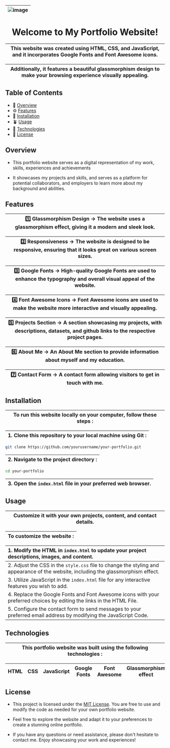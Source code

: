 | ![image](https://github.com/TheMrityunjayPathak/TheMrityunjayPathak.github.io/assets/123563634/ed9793ac-f561-4825-b38c-62ec85891749) |
| :---: |

<h1 align="center">Welcome to My Portfolio Website!</h1>

<div align="center">
  
| This website was created using HTML, CSS, and JavaScript, and it incorporates Google Fonts and Font Awesome icons. |
| :---: |

| Additionally, it features a beautiful glassmorphism design to make your browsing experience visually appealing. |
| :---: |

</div>

## Table of Contents
- 🎴 [Overview](#overview)
- ⚙️ [Features](#features)
- 📲 [Installation](#installation)
- 🪴 [Usage](#usage)
- 📡 [Technologies](#technologies)
- 🧾 [License](#license)

## Overview

- This portfolio website serves as a digital representation of my work, skills, experiences and achievements

- It showcases my projects and skills, and serves as a platform for potential collaborators, and employers to learn more about my background and abilities.

## Features

|1️⃣ **Glassmorphism Design** → The website uses a glassmorphism effect, giving it a modern and sleek look. |
| :---: |

|2️⃣ **Responsiveness** → The website is designed to be responsive, ensuring that it looks great on various screen sizes. |
| :---: |

|3️⃣ **Google Fonts** → High-quality Google Fonts are used to enhance the typography and overall visual appeal of the website. |
| :---: |

|4️⃣ **Font Awesome Icons** → Font Awesome icons are used to make the website more interactive and visually appealing. |
| :---: |

|5️⃣ **Projects Section** → A section showcasing my projects, with descriptions, datasets, and github links to the respective project pages. |
| :---: |

|6️⃣ **About Me** → An About Me section to provide information about myself and my education. |
| :---: |

|7️⃣ **Contact Form** → A contact form allowing visitors to get in touch with me. |
| :---: |

## Installation

| To run this website locally on your computer, follow these steps : |
| :---: |

| 1. Clone this repository to your local machine using Git : |
| :---: |

   ```bash
   git clone https://github.com/yourusername/your-portfolio.git
   ```

| 2. Navigate to the project directory : |
| :---: |

   ```bash
   cd your-portfolio
   ```

| 3. Open the `index.html` file in your preferred web browser. |
| :---: |

## Usage

| Customize it with your own projects, content, and contact details. |
| :---: |

| To customize the website : |
| :---: |

| 1. Modify the HTML in `index.html` to update your project descriptions, images, and content. |
| :--- |
| 2. Adjust the CSS in the `style.css` file to change the styling and appearance of the website, including the glassmorphism effect. |
| 3. Utilize JavaScript in the `index.html` file for any interactive features you wish to add. |
| 4. Replace the Google Fonts and Font Awesome icons with your preferred choices by editing the links in the HTML File. |
| 5. Configure the contact form to send messages to your preferred email address by modifying the JavaScript Code. |

## Technologies

| This portfolio website was built using the following technologies : |
| :---: |

| HTML | CSS | JavaScript | Google Fonts | Font Awesome | Glassmorphism effect |
| :---: | :---: | :---: | :---: | :---: | :---: |

## License

- This project is licensed under the [MIT License](LICENSE). You are free to use and modify the code as needed for your own portfolio website.

- Feel free to explore the website and adapt it to your preferences to create a stunning online portfolio.

- If you have any questions or need assistance, please don't hesitate to contact me. Enjoy showcasing your work and experiences!
